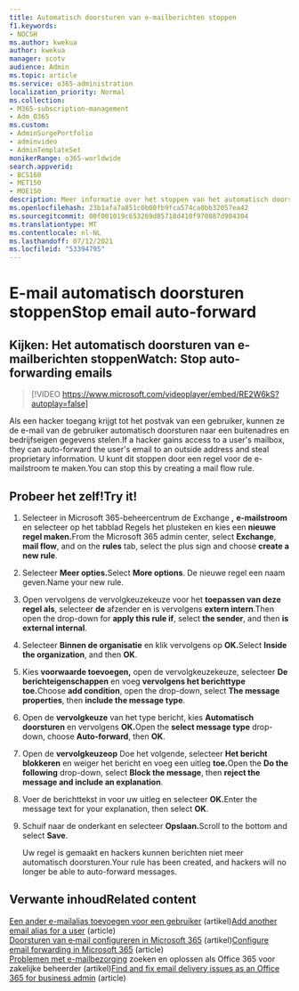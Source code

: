 ```yaml
---
title: Automatisch doorsturen van e-mailberichten stoppen
f1.keywords:
- NOCSH
ms.author: kwekua
author: kwekua
manager: scotv
audience: Admin
ms.topic: article
ms.service: o365-administration
localization_priority: Normal
ms.collection:
- M365-subscription-management
- Adm_O365
ms.custom:
- AdminSurgePortfolio
- adminvideo
- AdminTemplateSet
monikerRange: o365-worldwide
search.appverid:
- BCS160
- MET150
- MOE150
description: Meer informatie over het stoppen van het automatisch doorsturen van e-mailberichten door een e-mailstroomregel te maken om diefstal van bedrijfsgegevens te voorkomen.
ms.openlocfilehash: 23b1afa7a851c0b00fb9fca574ca0bb32057ea42
ms.sourcegitcommit: 00f001019c653269d85718d410f970887d904304
ms.translationtype: MT
ms.contentlocale: nl-NL
ms.lasthandoff: 07/12/2021
ms.locfileid: "53394795"
---
```

# <a name="stop-email-auto-forward"></a><span data-ttu-id="00671-103">E-mail automatisch doorsturen stoppen</span><span class="sxs-lookup"><span data-stu-id="00671-103">Stop email auto-forward</span></span>

## <a name="watch-stop-auto-forwarding-emails"></a><span data-ttu-id="00671-104">Kijken: Het automatisch doorsturen van e-mailberichten stoppen</span><span class="sxs-lookup"><span data-stu-id="00671-104">Watch: Stop auto-forwarding emails</span></span>

> [!VIDEO https://www.microsoft.com/videoplayer/embed/RE2W6kS?autoplay=false]

<span data-ttu-id="00671-105">Als een hacker toegang krijgt tot het postvak van een gebruiker, kunnen ze de e-mail van de gebruiker automatisch doorsturen naar een buitenadres en bedrijfseigen gegevens stelen.</span><span class="sxs-lookup"><span data-stu-id="00671-105">If a hacker gains access to a user's mailbox, they can auto-forward the user's email to an outside address and steal proprietary information.</span></span> <span data-ttu-id="00671-106">U kunt dit stoppen door een regel voor de e-mailstroom te maken.</span><span class="sxs-lookup"><span data-stu-id="00671-106">You can stop this by creating a mail flow rule.</span></span>

## <a name="try-it"></a><span data-ttu-id="00671-107">Probeer het zelf!</span><span class="sxs-lookup"><span data-stu-id="00671-107">Try it!</span></span>

1. <span data-ttu-id="00671-108">Selecteer in Microsoft 365-beheercentrum de Exchange **,** **e-mailstroom** en  selecteer op het tabblad Regels het plusteken en kies een **nieuwe regel maken.**</span><span class="sxs-lookup"><span data-stu-id="00671-108">From the Microsoft 365 admin center, select **Exchange**, **mail flow**, and on the **rules** tab, select the plus sign and choose **create a new rule**.</span></span>
1. <span data-ttu-id="00671-109">Selecteer **Meer opties.**</span><span class="sxs-lookup"><span data-stu-id="00671-109">Select **More options**.</span></span> <span data-ttu-id="00671-110">De nieuwe regel een naam geven.</span><span class="sxs-lookup"><span data-stu-id="00671-110">Name your new rule.</span></span>
1. <span data-ttu-id="00671-111">Open vervolgens de vervolgkeuzekeuze voor het **toepassen van deze regel als**, selecteer **de** afzender en is vervolgens **extern intern**.</span><span class="sxs-lookup"><span data-stu-id="00671-111">Then open the drop-down for **apply this rule if**, select **the sender**, and then **is external internal**.</span></span>
1. <span data-ttu-id="00671-112">Selecteer **Binnen de organisatie** en klik vervolgens op **OK.**</span><span class="sxs-lookup"><span data-stu-id="00671-112">Select **Inside the organization**, and then **OK**.</span></span>
1. <span data-ttu-id="00671-113">Kies **voorwaarde toevoegen,** open de vervolgkeuzekeuze, selecteer **De berichteigenschappen** en voeg **vervolgens het berichttype toe.**</span><span class="sxs-lookup"><span data-stu-id="00671-113">Choose **add condition**, open the drop-down, select **The message properties**, then **include the message type**.</span></span>
1. <span data-ttu-id="00671-114">Open de **vervolgkeuze** van het type bericht, kies **Automatisch doorsturen** en vervolgens **OK.**</span><span class="sxs-lookup"><span data-stu-id="00671-114">Open the **select message type** drop-down, choose **Auto-forward**, then **OK**.</span></span>
1. <span data-ttu-id="00671-115">Open de **vervolgkeuzeop** Doe het volgende, selecteer **Het bericht blokkeren** en weiger het bericht en voeg een uitleg **toe.**</span><span class="sxs-lookup"><span data-stu-id="00671-115">Open the **Do the following** drop-down, select **Block the message**, then **reject the message and include an explanation**.</span></span>
1. <span data-ttu-id="00671-116">Voer de berichttekst in voor uw uitleg en selecteer **OK.**</span><span class="sxs-lookup"><span data-stu-id="00671-116">Enter the message text for your explanation, then select **OK**.</span></span>
1. <span data-ttu-id="00671-117">Schuif naar de onderkant en selecteer **Opslaan.**</span><span class="sxs-lookup"><span data-stu-id="00671-117">Scroll to the bottom and select **Save**.</span></span>

    <span data-ttu-id="00671-118">Uw regel is gemaakt en hackers kunnen berichten niet meer automatisch doorsturen.</span><span class="sxs-lookup"><span data-stu-id="00671-118">Your rule has been created, and hackers will no longer be able to auto-forward messages.</span></span>

## <a name="related-content"></a><span data-ttu-id="00671-119">Verwante inhoud</span><span class="sxs-lookup"><span data-stu-id="00671-119">Related content</span></span>

<span data-ttu-id="00671-120">[Een ander e-mailalias toevoegen voor een gebruiker](../admin/email/add-another-email-alias-for-a-user.md) (artikel)</span><span class="sxs-lookup"><span data-stu-id="00671-120">[Add another email alias for a user](../admin/email/add-another-email-alias-for-a-user.md) (article)</span></span>\
<span data-ttu-id="00671-121">[Doorsturen van e‑mail configureren in Microsoft 365](../admin/email/configure-email-forwarding.md) (artikel)</span><span class="sxs-lookup"><span data-stu-id="00671-121">[Configure email forwarding in Microsoft 365](../admin/email/configure-email-forwarding.md) (article)</span></span>\
<span data-ttu-id="00671-122">[Problemen met e-mailbezorging](/exchange/troubleshoot/email-delivery/email-delivery-issues) zoeken en oplossen als Office 365 voor zakelijke beheerder (artikel)</span><span class="sxs-lookup"><span data-stu-id="00671-122">[Find and fix email delivery issues as an Office 365 for business admin](/exchange/troubleshoot/email-delivery/email-delivery-issues) (article)</span></span>